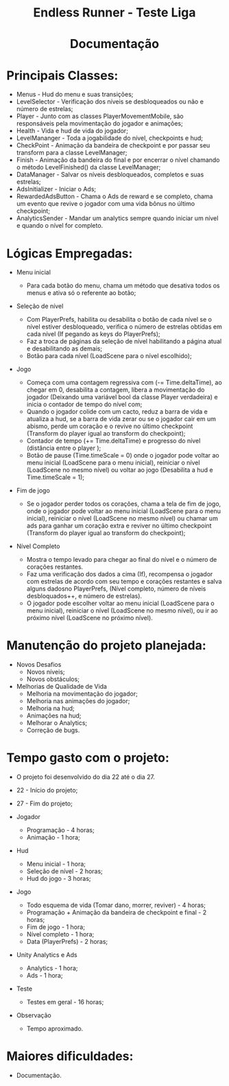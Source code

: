 <h1 align="center">Endless Runner - Teste Liga</h1>
<h1 align="center">Documentação</h1>

# Principais Classes:
- Menus - Hud do menu e suas transições;
- LevelSelector - Verificação dos níveis se desbloqueados ou não e número de estrelas;
- Player - Junto com as classes PlayerMovementMobile, são responsáveis pela movimentação do jogador e animações;
- Health - Vida e hud de vida do jogador;
- LevelMananger - Toda a jogabilidade do nível, checkpoints e hud;
- CheckPoint - Animação da bandeira de checkpoint e por passar seu transform para a classe LevelManager;
- Finish - Animação da bandeira do final e por encerrar o nível chamando o método LevelFinished() da classe LevelManager;
- DataManager - Salvar os níveis desbloqueados, completos e suas estrelas;
- AdsInitializer - Iniciar o Ads;
- RewardedAdsButton - Chama o Ads de reward e se completo, chama um evento que revive o jogador com uma vida bônus no último checkpoint;
- AnalyticsSender - Mandar um analytics sempre quando iniciar um nível e quando o nível for completo.

# Lógicas Empregadas:
- Menu inicial
  - Para cada botão do menu, chama um método que desativa todos os menus e ativa só o referente ao botão;

- Seleção de nível
  - Com PlayerPrefs, habilita ou desabilita o botão de cada nível se o nível estiver desbloqueado, verifica o número de estrelas obtidas em cada nível (If pegando as keys do PlayerPrefs);
  - Faz a troca de páginas da seleção de nível habilitando a página atual e desabilitando as demais;
  - Botão para cada nível (LoadScene para o nível escolhido);

- Jogo
  - Começa com uma contagem regressiva com (-= Time.deltaTime), ao chegar em 0, desabilita a contagem, libera a movimentação do jogador (Deixando uma variável bool da classe Player verdadeira) e inicia o contador de tempo do nível com;
  - Quando o jogador colide com um cacto, reduz a barra de vida e atualiza a hud, se a barra de vida zerar ou se o jogador cair em um abismo, perde um coração e o revive no último checkpoint (Transform do player igual ao transform do checkpoint);
  - Contador de tempo (+= Time.deltaTime) e progresso do nível (distância entre o player );
  - Botão de pause (Time.timeScale = 0) onde o jogador pode voltar ao menu inicial (LoadScene para o menu inicial), reiniciar o nível (LoadScene no mesmo nível) ou voltar ao jogo (Desabilita a hud e Time.timeScale = 1); 

- Fim de jogo
  - Se o jogador perder todos os corações, chama a tela de fim de jogo, onde o jogador pode voltar ao menu inicial (LoadScene para o menu inicial), reiniciar o nível (LoadScene no mesmo nível) ou chamar um ads para ganhar um coração extra e reviver no último checkpoint (Transform do player igual ao transform do checkpoint);

- Nível Completo
  - Mostra o tempo levado para chegar ao final do nível e o número de corações restantes.
  - Faz uma verificação dos dados a cima (If), recompensa o jogador com estrelas de acordo com seu tempo e corações restantes e salva alguns dadosno PlayerPrefs, (Nível completo, número de níveis desbloquados++, e número de estrelas).
  - O jogador pode escolher voltar ao menu inicial (LoadScene para o menu inicial), reiniciar o nível (LoadScene no mesmo nível), ou ir ao próximo nível (LoadScene no próximo nível).

# Manutenção do projeto planejada:
- Novos Desafios
  - Novos níveis;
  - Novos obstáculos;
- Melhorias de Qualidade de Vida
  - Melhoria na movimentação do jogador;
  - Melhoria nas animações do jogador;
  - Melhoria na hud;
  - Animações na hud;
  - Melhorar o Analytics;
  - Correção de bugs.

# Tempo gasto com o projeto:
- O projeto foi desenvolvido do dia 22 até o dia 27.
- 22 - Início do projeto;
- 27 - Fim do projeto;

- Jogador
  - Programação - 4 horas;
  - Animação - 1 hora;
- Hud
  - Menu inicial - 1 hora;
  - Seleção de nível - 2 horas;
  - Hud do jogo - 3 horas; 
- Jogo
  - Todo esquema de vida (Tomar dano, morrer, reviver) - 4 horas;
  - Programação + Animação da bandeira de checkpoint e final - 2 horas;
  - Fim de jogo - 1 hora;
  - Nível completo - 1 hora;
  - Data (PlayerPrefs) - 2 horas;
- Unity Analytics e Ads
  - Analytics - 1 hora;
  - Ads - 1 hora;
- Teste
  - Testes em geral - 16 horas;

- Observação
  - Tempo aproximado.

# Maiores dificuldades:
- Documentação.
